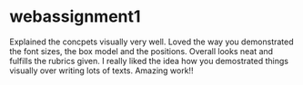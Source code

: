 # webassignment1
Explained the concpets visually very well. Loved the way you demonstrated the font sizes, the box model and the positions. Overall looks neat and fulfills the rubrics given. I really liked the idea how you demostrated things visually over writing lots of texts. Amazing work!!
